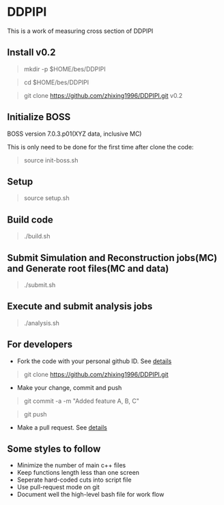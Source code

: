 # DDPIPI

This is a work of measuring cross section of DDPIPI

## Install v0.2

> mkdir -p $HOME/bes/DDPIPI

> cd $HOME/bes/DDPIPI

> git clone https://github.com/zhixing1996/DDPIPI.git v0.2

## Initialize BOSS

BOSS version 7.0.3.p01(XYZ data, inclusive MC)

This is only need to be done for the first time after clone the code:

> source init-boss.sh

## Setup

> source setup.sh

## Build code

> ./build.sh

## Submit Simulation and Reconstruction jobs(MC) and Generate root files(MC and data)

> ./submit.sh

## Execute and submit analysis jobs

> ./analysis.sh

## For developers 
 
- Fork the code with your personal github ID. See [details](https://help.github.com/articles/fork-a-repo/)
 
> git clone https://github.com/zhixing1996/DDPIPI.git
 
- Make your change, commit and push
 
> git commit -a -m "Added feature A, B, C"
 
> git push
 
- Make a pull request. See [details](https://help.github.com/articles/using-pull-requests/)
 
## Some styles to follow 
- Minimize the number of main c++ files
- Keep functions length less than one screen
- Seperate hard-coded cuts into script file                                                                                                                                                              
- Use pull-request mode on git 
- Document well the high-level bash file for work flow 
